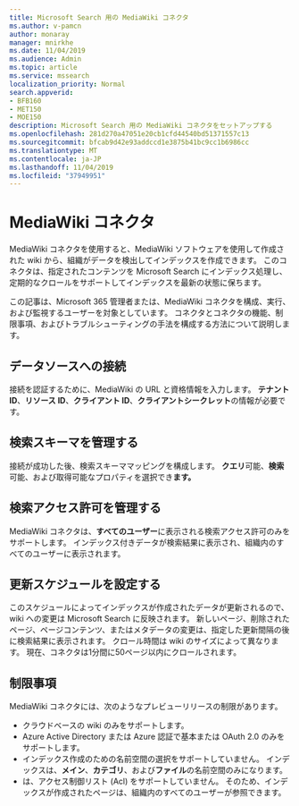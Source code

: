 ```yaml
---
title: Microsoft Search 用の MediaWiki コネクタ
ms.author: v-pamcn
author: monaray
manager: mnirkhe
ms.date: 11/04/2019
ms.audience: Admin
ms.topic: article
ms.service: mssearch
localization_priority: Normal
search.appverid:
- BFB160
- MET150
- MOE150
description: Microsoft Search 用の MediaWiki コネクタをセットアップする
ms.openlocfilehash: 281d270a47051e20cb1cfd44540bd51371557c13
ms.sourcegitcommit: bfcab9d42e93addccd1e3875b41bc9cc1b6986cc
ms.translationtype: MT
ms.contentlocale: ja-JP
ms.lasthandoff: 11/04/2019
ms.locfileid: "37949951"
---
```

# <a name="mediawiki-connector"></a>MediaWiki コネクタ

MediaWiki コネクタを使用すると、MediaWiki ソフトウェアを使用して作成された wiki から、組織がデータを検出してインデックスを作成できます。 このコネクタは、指定されたコンテンツを Microsoft Search にインデックス処理し、定期的なクロールをサポートしてインデックスを最新の状態に保ちます。

この記事は、Microsoft 365 管理者または、MediaWiki コネクタを構成、実行、および監視するユーザーを対象としています。 コネクタとコネクタの機能、制限事項、およびトラブルシューティングの手法を構成する方法について説明します。

## <a name="connect-to-a-data-source"></a>データソースへの接続
接続を認証するために、MediaWiki の URL と資格情報を入力します。 **テナント ID**、**リソース ID**、**クライアント ID**、**クライアントシークレット**の情報が必要です。

## <a name="manage-the-search-schema"></a>検索スキーマを管理する
接続が成功した後、検索スキーママッピングを構成します。 **クエリ**可能、**検索**可能、および取得可能なプロパティを選択でき**ます。**

## <a name="manage-search-permissions"></a>検索アクセス許可を管理する
MediaWiki コネクタは、**すべてのユーザー**に表示される検索アクセス許可のみをサポートします。 インデックス付きデータが検索結果に表示され、組織内のすべてのユーザーに表示されます。

## <a name="set-the-refresh-schedule"></a>更新スケジュールを設定する 
このスケジュールによってインデックスが作成されたデータが更新されるので、wiki への変更は Microsoft Search に反映されます。 新しいページ、削除されたページ、ページコンテンツ、またはメタデータの変更は、指定した更新間隔の後に検索結果に表示されます。 クロール時間は wiki のサイズによって異なります。 現在、コネクタは1分間に50ページ以内にクロールされます。

## <a name="limitations"></a>制限事項 
MediaWiki コネクタには、次のようなプレビューリリースの制限があります。
* クラウドベースの wiki のみをサポートします。
* Azure Active Directory または Azure 認証で基本または OAuth 2.0 のみをサポートします。
* インデックス作成のための名前空間の選択をサポートしていません。 インデックスは、**メイン**、**カテゴリ**、および**ファイル**の名前空間のみになります。
* は、アクセス制御リスト (Acl) をサポートしていません。 そのため、インデックスが作成されたページは、組織内のすべてのユーザーが参照できます。
